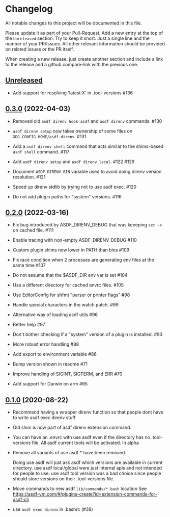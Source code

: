 # Changelog

All notable changes to this project will be documented in this file.

Please update it as part of your Pull-Request. Add a new entry at the top of the `Unreleased` section.
Try to keep it short. Just a single line and the number of your PR/Issues.
All other relevant information should be provided on related issues or the PR itself.

When creating a new release, just create another section and include a link to the release and a
github compare-link with the previous one.

## [Unreleased](https://github.com/asdf-community/asdf-direnv/compare/v0.3.0..master)

- Add support for resolving 'latest:X' in .tool-versions #136

## [0.3.0](https://github.com/asdf-community/asdf-direnv/compare/v0.3.0) (2022-04-03)

- Removed old `asdf direnv hook asdf` and `asdf direnv` commands. #130

- `asdf direnv setup` now takes ownership of some files on `XDG_CONFIG_HOME/asdf-direnv`. #131

- Add a `asdf direnv shell` command that acts similar to the shims-based `asdf shell` command. #117

- Add `asdf direnv setup` and `asdf direnv local`. #122 #129

- Document `ASDF_DIRENV_BIN` variable used to avoid doing direnv version resolution. #121

- Speed up direnv stdlib by trying not to use asdf exec. #120

- Do not add plugin paths for "system" versions. #116 


## [0.2.0](https://github.com/asdf-community/asdf-direnv/releases/v0.2.0) (2022-03-16)


- Fix bug introduced by ASDF_DIRENV_DEBUG that was keeeping `set -x` on cached file. #111

- Enable tracing with non-empty ASDF_DIRENV_DEBUG #110

- Custom plugin shims now lower in PATH than bins #109

- Fix race condition when 2 processes are generating env files at the same time #107

- Do not assume that the $ASDF_DIR env var is set #104

- Use a different directory for cached envrc files. #105

- Use EditorConfig for shfmt "parser or printer flags" #98

- Handle special characters in the watch patch. #99

- Alternative way of loading asdf utils #96

- Better help #97

- Don't bother checking if a "system" version of a plugin is installed. #93

- More robust error handling #88

- Add export to environment variable #86

- Bump version shown in readme #71

- Improve handling of SIGINT, SIGTERM, and ERR #70

- Add support for Darwin on arm #65


## [0.1.0](https://github.com/asdf-community/asdf-direnv/releases/0.1.0) (2020-08-22)

- Recommend having a wrapper direnv function so that people dont have to write asdf exec direnv stuff

- Old shim is now part of asdf direnv extension command.

- You can have an .envrc with use asdf even if the directory has no .tool-versions file. All asdf current tools will be activated. In alpha

- Remove all variants of use asdf * have been removed.

  Doing use asdf will just ask asdf which versions are available in current directory.
  use asdf local/global were just internal apis and not intended for people to use.
  use asdf tool version was a bad choice since people should store versions on their .tool-versions file.

- Move commands to new asdf `lib/commands/*.bash` location
  See https://asdf-vm.com/#/plugins-create?id=extension-commands-for-asdf-cli

- use `asdf exec direnv` in .bashrc (#39)
